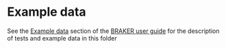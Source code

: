 # Example data

See the [Example data](https://github.com/Gaius-Augustus/BRAKER#example-data) section of 
the [BRAKER user guide](https://github.com/Gaius-Augustus/BRAKER#braker-user-guide) for 
the description of tests and example data in this folder
